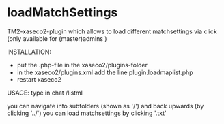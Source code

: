 loadMatchSettings
=================

TM2-xaseco2-plugin which allows to load different matchsettings via click (only available for (master)admins )

INSTALLATION:
- put the .php-file in the xaseco2/plugins-folder
- in the xaseco2/plugins.xml add the line <plugin>plugin.loadmaplist.php</plugin>
- restart xaseco2


USAGE:
type in chat /listml

you can navigate into subfolders (shown as '<subfoldername>/') and back upwards (by clicking '../')
you can load matchsettings by clicking '<machtsettingsfilename>.txt'



